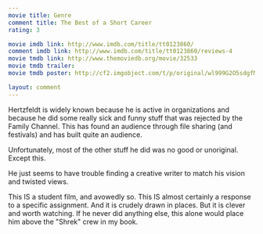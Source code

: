 ```yaml
---
movie title: Genre
comment title: The Best of a Short Career
rating: 3

movie imdb link: http://www.imdb.com/title/tt0123860/
comment imdb link: http://www.imdb.com/title/tt0123860/reviews-4
movie tmdb link: http://www.themoviedb.org/movie/32533
movie tmdb trailer: 
movie tmdb poster: http://cf2.imgobject.com/t/p/original/wl999G2O5sdgfMfE7jkRrbGmmHc.jpg

layout: comment
---
```


Hertzfeldt is widely known because he is active in organizations and because he did some really sick and funny stuff that was rejected by the Family Channel. This has found an audience through file sharing (and festivals) and has built quite an audience.

Unfortunately, most of the other stuff he did was no good or unoriginal. Except this. 

He just seems to have trouble finding a creative writer to match his vision and twisted views.

This IS a student film, and avowedly so. This IS almost certainly a response to a specific assignment. And it is crudely drawn in places. But it is clever and worth watching. If he never did anything else, this alone would place him above the "Shrek" crew in my book.